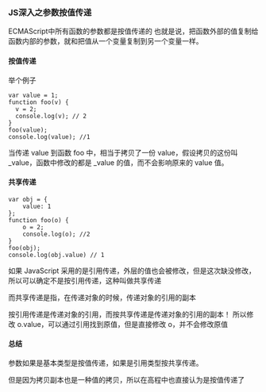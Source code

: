 ### JS深入之参数按值传递
ECMAScript中所有函数的参数都是按值传递的
也就是说，把函数外部的值复制给函数内部的参数，就和把值从一个变量复制到另一个变量一样。

#### 按值传递
举个例子
```
var value = 1;
function foo(v) {
  v = 2;
  console.log(v); // 2
}
foo(value);
console.log(value); //1
```
当传递 value 到函数 foo 中，相当于拷贝了一份 value，假设拷贝的这份叫 _value，函数中修改的都是 _value 的值，而不会影响原来的 value 值。

#### 共享传递
```
var obj = {
    value: 1
};
function foo(o) {
    o = 2;
    console.log(o); //2
}
foo(obj);
console.log(obj.value) // 1
```
如果 JavaScript 采用的是引用传递，外层的值也会被修改，但是这次缺没修改，所以可以确定不是按引用传递，这种叫做共享传递

而共享传递是指，在传递对象的时候，传递对象的引用的副本

按引用传递是传递对象的引用，而按共享传递是传递对象的引用的副本！
所以修改 o.value，可以通过引用找到原值，但是直接修改 o，并不会修改原值

#### 总结
参数如果是基本类型是按值传递，如果是引用类型按共享传递。

但是因为拷贝副本也是一种值的拷贝，所以在高程中也直接认为是按值传递了
